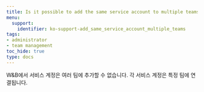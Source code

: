 ```yaml
---
title: Is it possible to add the same service account to multiple teams?
menu:
  support:
    identifier: ko-support-add_same_service_account_multiple_teams
tags:
- administrator
- team management
toc_hide: true
type: docs
---
```


W&B에서 서비스 계정은 여러 팀에 추가할 수 없습니다. 각 서비스 계정은 특정 팀에 연결됩니다.
